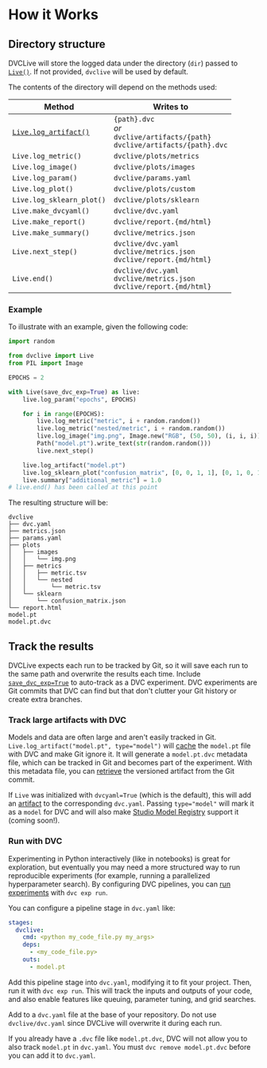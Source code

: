 # How it Works

## Directory structure

DVCLive will store the logged data under the directory (`dir`) passed to
[`Live()`](/doc/dvclive/live). If not provided, `dvclive` will be used by
default.

The contents of the directory will depend on the methods used:

| Method                                                      | Writes to                                                                            |
| ----------------------------------------------------------- | ------------------------------------------------------------------------------------ |
| [`Live.log_artifact()`](/doc/dvclive/live/log_artifact) | `{path}.dvc`<br>_or_<br>`dvclive/artifacts/{path}`<br>`dvclive/artifacts/{path}.dvc` |
| `Live.log_metric()`                                         | `dvclive/plots/metrics`                                                              |
| `Live.log_image()`                                          | `dvclive/plots/images`                                                               |
| `Live.log_param()`                                          | `dvclive/params.yaml`                                                                |
| `Live.log_plot()`                                           | `dvclive/plots/custom`                                                               |
| `Live.log_sklearn_plot()`                                   | `dvclive/plots/sklearn`                                                              |
| `Live.make_dvcyaml()`                                       | `dvclive/dvc.yaml`                                                                   |
| `Live.make_report()`                                        | `dvclive/report.{md/html}`                                                           |
| `Live.make_summary()`                                       | `dvclive/metrics.json`                                                               |
| `Live.next_step()`                                          | `dvclive/dvc.yaml`<br>`dvclive/metrics.json`<br>`dvclive/report.{md/html}`           |
| `Live.end()`                                                | `dvclive/dvc.yaml`<br>`dvclive/metrics.json`<br>`dvclive/report.{md/html}`           |

### Example

To illustrate with an example, given the following code:

```python
import random

from dvclive import Live
from PIL import Image

EPOCHS = 2

with Live(save_dvc_exp=True) as live:
    live.log_param("epochs", EPOCHS)

    for i in range(EPOCHS):
        live.log_metric("metric", i + random.random())
        live.log_metric("nested/metric", i + random.random())
        live.log_image("img.png", Image.new("RGB", (50, 50), (i, i, i)))
        Path("model.pt").write_text(str(random.random()))
        live.next_step()

    live.log_artifact("model.pt")
    live.log_sklearn_plot("confusion_matrix", [0, 0, 1, 1], [0, 1, 0, 1])
    live.summary["additional_metric"] = 1.0
# live.end() has been called at this point
```

The resulting structure will be:

```
dvclive
├── dvc.yaml
├── metrics.json
├── params.yaml
├── plots
│   ├── images
│   │   └── img.png
│   ├── metrics
│   │   ├── metric.tsv
│   │   └── nested
│   │       └── metric.tsv
│   └── sklearn
│       └── confusion_matrix.json
└── report.html
model.pt
model.pt.dvc
```

## Track the results

DVCLive expects each run to be tracked by Git, so it will save each run to the
same path and overwrite the results each time. Include
[`save_dvc_exp=True`](/doc/dvclive/live#parameters) to auto-track as a <abbr>DVC
experiment</abbr>. DVC experiments are Git commits that DVC can find but that
don't clutter your Git history or create extra branches.

### Track large artifacts with DVC

Models and data are often large and aren't easily tracked in Git.
`Live.log_artifact("model.pt", type="model")` will
[cache](/doc/start/data-management/data-versioning) the `model.pt` file with DVC
and make Git ignore it. It will generate a `model.pt.dvc` metadata file, which
can be tracked in Git and becomes part of the experiment. With this metadata
file, you can [retrieve](/doc/start/data-management/data-versioning#retrieving)
the versioned artifact from the Git commit.

If `Live` was initialized with `dvcyaml=True` (which is the default), this will
add an [artifact](/doc/user-guide/project-structure/dvcyaml-files#artifacts) to
the corresponding `dvc.yaml`. Passing `type="model"` will mark it as a `model`
for DVC and will also make [Studio Model Registry](/doc/studio) support it
(coming soon!).

### Run with DVC

Experimenting in Python interactively (like in notebooks) is great for
exploration, but eventually you may need a more structured way to run
reproducible experiments (for example, running a parallelized hyperparameter
search). By configuring DVC <abbr>pipelines</abbr>, you can
[run experiments](/doc/user-guide/experiment-management/running-experiments)
with `dvc exp run`.

You can configure a pipeline stage in `dvc.yaml` like:

```yaml
stages:
  dvclive:
    cmd: <python my_code_file.py my_args>
    deps:
      - <my_code_file.py>
    outs:
      - model.pt
```

Add this pipeline stage into `dvc.yaml`, modifying it to fit your project. Then,
run it with `dvc exp run`. This will track the inputs and outputs of your code,
and also enable features like queuing, parameter tuning, and grid searches.

<admon type="warn">

Add to a `dvc.yaml` file at the base of your repository. Do not use
`dvclive/dvc.yaml` since DVCLive will overwrite it during each run.

</admon>

<admon type="tip">

If you already have a `.dvc` file like `model.pt.dvc`, DVC will not allow you to
also track `model.pt` in `dvc.yaml`. You must `dvc remove model.pt.dvc` before
you can add it to `dvc.yaml`.

</admon>

